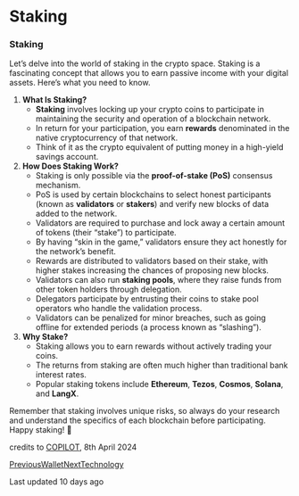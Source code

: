# Staking

### Staking

Let’s delve into the world of staking in the crypto space. Staking is a fascinating concept that allows you to earn passive income with your digital assets. Here’s what you need to know.

1. **What Is Staking?**
   * **Staking** involves locking up your crypto coins to participate in maintaining the security and operation of a blockchain network.
   * In return for your participation, you earn **rewards** denominated in the native cryptocurrency of that network.
   * Think of it as the crypto equivalent of putting money in a high-yield savings account.
2. **How Does Staking Work?**
   * Staking is only possible via the **proof-of-stake (PoS)** consensus mechanism.
   * PoS is used by certain blockchains to select honest participants (known as **validators** or **stakers**) and verify new blocks of data added to the network.
   * Validators are required to purchase and lock away a certain amount of tokens (their “stake”) to participate.
   * By having “skin in the game,” validators ensure they act honestly for the network’s benefit.
   * Rewards are distributed to validators based on their stake, with higher stakes increasing the chances of proposing new blocks.
   * Validators can also run **staking pools**, where they raise funds from other token holders through delegation.
   * Delegators participate by entrusting their coins to stake pool operators who handle the validation process.
   * Validators can be penalized for minor breaches, such as going offline for extended periods (a process known as “slashing”).
3. **Why Stake?**
   * Staking allows you to earn rewards without actively trading your coins.
   * The returns from staking are often much higher than traditional bank interest rates.
   * Popular staking tokens include **Ethereum**, **Tezos**, **Cosmos**, **Solana**, and **LangX**.

Remember that staking involves unique risks, so always do your research and understand the specifics of each blockchain before participating. Happy staking! 🚀

credits to [COPILOT](broken-reference), 8th April 2024

[PreviousWallet](broken-reference)[NextTechnology](broken-reference)

Last updated 10 days ago
